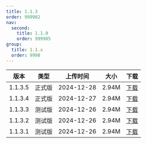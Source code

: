 ```yaml
---
title: 1.1.3
order: 999982
nav:
  second:
    title: 1.1.0
    order: 999985
group:
  title: 1.1.x
  order: 9998
---
```


|版本|类型|上传时间|大小|下载|
|:-:|:-:|:-:|:-:|:-:|
|1.1.3.5|<Badge type="success">正式版</Badge>|2024-12-28|2.94M|<a href="https://lingxi.office.163.com/share/#type=file&id=19000019534425&from=QIYE&parentResourceId=19000013989422&spaceId=510845429&ref=546025059">下载</a>|
|1.1.3.4|<Badge type="success">正式版</Badge>|2024-12-27|2.94M|<a href="https://lingxi.office.163.com/share/#type=file&id=19000019524434&from=QIYE&parentResourceId=19000013989422&spaceId=510845429&ref=546025059">下载</a>|
|1.1.3.3|<Badge type="warning">测试版</Badge>|2024-12-26|2.94M|<a href="https://lingxi.office.163.com/share/#type=file&id=19000019495896&from=QIYE&parentResourceId=19000013989422&spaceId=510845429&ref=546025059">下载</a>|
|1.1.3.2|<Badge type="warning">测试版</Badge>|2024-12-26|2.94M|<a href="https://lingxi.office.163.com/share/#type=file&id=19000019495743&from=QIYE&parentResourceId=19000013989422&spaceId=510845429&ref=546025059">下载</a>|
|1.1.3.1|<Badge type="warning">测试版</Badge>|2024-12-26|2.94M|<a href="https://lingxi.office.163.com/share/#type=file&id=19000019494816&from=QIYE&parentResourceId=19000013989422&spaceId=510845429&ref=546025059">下载</a>|
